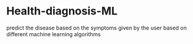 # Health-diagnosis-ML
predict the disease based on the symptoms given by the user based on different machine learning algorithms
